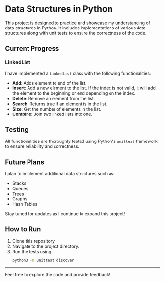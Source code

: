 # Data Structures in Python

This project is designed to practice and showcase my understanding of data structures in Python. It includes implementations of various data structures along with unit tests to ensure the correctness of the code.

## Current Progress

### LinkedList
I have implemented a `LinkedList` class with the following functionalities:
- **Add**: Adds element to end of the list.
- **Insert**: Add a new element to the list. If the index is not valid, it will add the element to the beginning or end depending on the index.
- **Delete**: Remove an element from the list.
- **Search**: Returns true if an element is in the list.
- **Size**: Get the number of elements in the list.
- **Combine**: Join two linked lists into one.

## Testing
All functionalities are thoroughly tested using Python's `unittest` framework to ensure reliability and correctness.

## Future Plans
I plan to implement additional data structures such as:
- Stacks
- Queues
- Trees
- Graphs
- Hash Tables

Stay tuned for updates as I continue to expand this project!

## How to Run
1. Clone this repository.
2. Navigate to the project directory.
3. Run the tests using:
    ```bash
    python3 -m unittest discover
    ```
---
Feel free to explore the code and provide feedback!